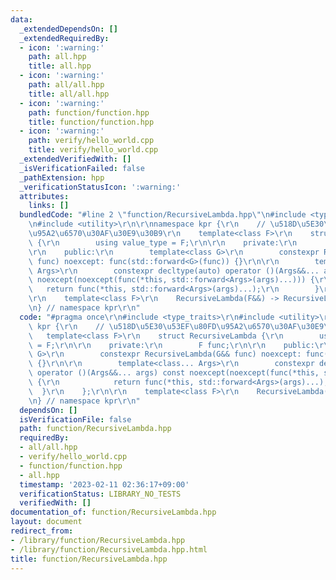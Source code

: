 ```yaml
---
data:
  _extendedDependsOn: []
  _extendedRequiredBy:
  - icon: ':warning:'
    path: all.hpp
    title: all.hpp
  - icon: ':warning:'
    path: all/all.hpp
    title: all/all.hpp
  - icon: ':warning:'
    path: function/function.hpp
    title: function/function.hpp
  - icon: ':warning:'
    path: verify/hello_world.cpp
    title: verify/hello_world.cpp
  _extendedVerifiedWith: []
  _isVerificationFailed: false
  _pathExtension: hpp
  _verificationStatusIcon: ':warning:'
  attributes:
    links: []
  bundledCode: "#line 2 \"function/RecursiveLambda.hpp\"\n#include <type_traits>\r\
    \n#include <utility>\r\n\r\nnamespace kpr {\r\n    // \u518D\u5E30\u53EF\u80FD\
    \u95A2\u6570\u30AF\u30E9\u30B9\r\n    template<class F>\r\n    struct RecursiveLambda\
    \ {\r\n        using value_type = F;\r\n\r\n    private:\r\n        F func;\r\n\
    \r\n    public:\r\n        template<class G>\r\n        constexpr RecursiveLambda(G&&\
    \ func) noexcept: func(std::forward<G>(func)) {}\r\n\r\n        template<class...\
    \ Args>\r\n        constexpr decltype(auto) operator ()(Args&&... args) const\
    \ noexcept(noexcept(func(*this, std::forward<Args>(args)...))) {\r\n         \
    \   return func(*this, std::forward<Args>(args)...);\r\n        }\r\n    };\r\n\
    \r\n    template<class F>\r\n    RecursiveLambda(F&&) -> RecursiveLambda<std::decay_t<F>>;\r\
    \n} // namespace kpr\r\n"
  code: "#pragma once\r\n#include <type_traits>\r\n#include <utility>\r\n\r\nnamespace\
    \ kpr {\r\n    // \u518D\u5E30\u53EF\u80FD\u95A2\u6570\u30AF\u30E9\u30B9\r\n \
    \   template<class F>\r\n    struct RecursiveLambda {\r\n        using value_type\
    \ = F;\r\n\r\n    private:\r\n        F func;\r\n\r\n    public:\r\n        template<class\
    \ G>\r\n        constexpr RecursiveLambda(G&& func) noexcept: func(std::forward<G>(func))\
    \ {}\r\n\r\n        template<class... Args>\r\n        constexpr decltype(auto)\
    \ operator ()(Args&&... args) const noexcept(noexcept(func(*this, std::forward<Args>(args)...)))\
    \ {\r\n            return func(*this, std::forward<Args>(args)...);\r\n      \
    \  }\r\n    };\r\n\r\n    template<class F>\r\n    RecursiveLambda(F&&) -> RecursiveLambda<std::decay_t<F>>;\r\
    \n} // namespace kpr\r\n"
  dependsOn: []
  isVerificationFile: false
  path: function/RecursiveLambda.hpp
  requiredBy:
  - all/all.hpp
  - verify/hello_world.cpp
  - function/function.hpp
  - all.hpp
  timestamp: '2023-02-11 02:36:17+09:00'
  verificationStatus: LIBRARY_NO_TESTS
  verifiedWith: []
documentation_of: function/RecursiveLambda.hpp
layout: document
redirect_from:
- /library/function/RecursiveLambda.hpp
- /library/function/RecursiveLambda.hpp.html
title: function/RecursiveLambda.hpp
---
```

